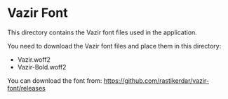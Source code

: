 # Vazir Font

This directory contains the Vazir font files used in the application.

You need to download the Vazir font files and place them in this directory:
- Vazir.woff2
- Vazir-Bold.woff2

You can download the font from: https://github.com/rastikerdar/vazir-font/releases

